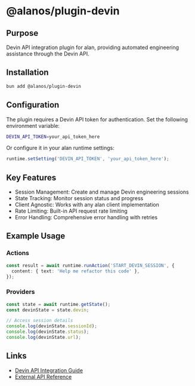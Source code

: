# @alanos/plugin-devin

## Purpose

Devin API integration plugin for alan, providing automated engineering assistance through the Devin API.

## Installation

```bash
bun add @alanos/plugin-devin
```

## Configuration

The plugin requires a Devin API token for authentication. Set the following environment variable:

```bash
DEVIN_API_TOKEN=your_api_token_here
```

Or configure it in your alan runtime settings:

```typescript
runtime.setSetting('DEVIN_API_TOKEN', 'your_api_token_here');
```

## Key Features

- Session Management: Create and manage Devin engineering sessions
- State Tracking: Monitor session status and progress
- Client Agnostic: Works with any alan client implementation
- Rate Limiting: Built-in API request rate limiting
- Error Handling: Comprehensive error handling with retries

## Example Usage

### Actions

```typescript
const result = await runtime.runAction('START_DEVIN_SESSION', {
  content: { text: 'Help me refactor this code' },
});
```

### Providers

```typescript
const state = await runtime.getState();
const devinState = state.devin;

// Access session details
console.log(devinState.sessionId);
console.log(devinState.status);
console.log(devinState.url);
```

## Links

- [Devin API Integration Guide](https://docs.devin.ai/tutorials/api-integration)
- [External API Reference](https://docs.devin.ai/external-api/)
